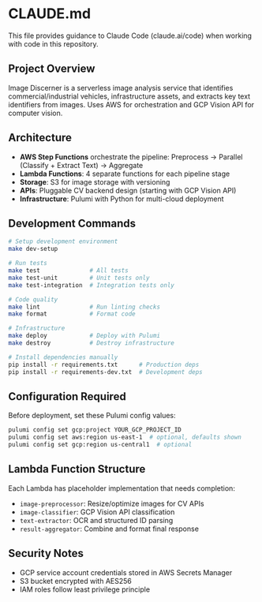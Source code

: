 # CLAUDE.md

This file provides guidance to Claude Code (claude.ai/code) when working with code in this repository.

## Project Overview

Image Discerner is a serverless image analysis service that identifies commercial/industrial vehicles, infrastructure assets, and extracts key text identifiers from images. Uses AWS for orchestration and GCP Vision API for computer vision.

## Architecture

- **AWS Step Functions** orchestrate the pipeline: Preprocess → Parallel (Classify + Extract Text) → Aggregate
- **Lambda Functions**: 4 separate functions for each pipeline stage
- **Storage**: S3 for image storage with versioning
- **APIs**: Pluggable CV backend design (starting with GCP Vision API)
- **Infrastructure**: Pulumi with Python for multi-cloud deployment

## Development Commands

```bash
# Setup development environment
make dev-setup

# Run tests
make test              # All tests
make test-unit         # Unit tests only
make test-integration  # Integration tests only

# Code quality
make lint              # Run linting checks
make format            # Format code

# Infrastructure
make deploy            # Deploy with Pulumi
make destroy           # Destroy infrastructure

# Install dependencies manually
pip install -r requirements.txt      # Production deps
pip install -r requirements-dev.txt  # Development deps
```

## Configuration Required

Before deployment, set these Pulumi config values:
```bash
pulumi config set gcp:project YOUR_GCP_PROJECT_ID
pulumi config set aws:region us-east-1  # optional, defaults shown
pulumi config set gcp:region us-central1  # optional
```

## Lambda Function Structure

Each Lambda has placeholder implementation that needs completion:
- `image-preprocessor`: Resize/optimize images for CV APIs
- `image-classifier`: GCP Vision API classification 
- `text-extractor`: OCR and structured ID parsing
- `result-aggregator`: Combine and format final response

## Security Notes

- GCP service account credentials stored in AWS Secrets Manager
- S3 bucket encrypted with AES256
- IAM roles follow least privilege principle
